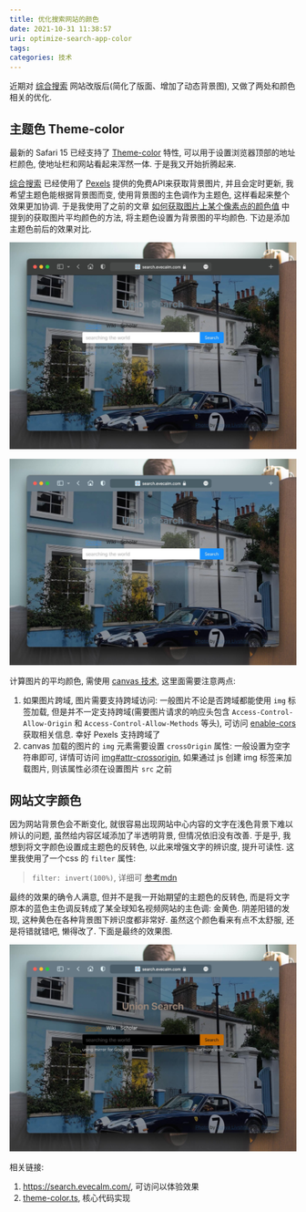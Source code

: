 ```yaml
---
title: 优化搜索网站的颜色
date: 2021-10-31 11:38:57
uri: optimize-search-app-color
tags:
categories: 技术
---
```


近期对 [综合搜索](https://search.evecalm.com/) 网站改版后(简化了版面、增加了动态背景图), 又做了两处和颜色相关的优化.

## 主题色 Theme-color
最新的 Safari 15 已经支持了 [Theme-color](https://developer.mozilla.org/en-US/docs/Web/HTML/Element/meta/name/theme-color) 特性, 可以用于设置浏览器顶部的地址栏颜色, 使地址栏和网站看起来浑然一体. 于是我又开始折腾起来.

[综合搜索](https://search.evecalm.com/) 已经使用了 [Pexels](https://www.pexels.com/api/) 提供的免费API来获取背景图片, 并且会定时更新, 我希望主题色能根据背景图而变, 使用背景图的主色调作为主题色, 这样看起来整个效果更加协调. 于是我使用了之前的文章 [如何获取图片上某个像素点的颜色值](https://blog.evecalm.com/2020/06/get-color-from-image.html) 中提到的获取图片平均颜色的方法, 将主题色设置为背景图的平均颜色. 下边是添加主题色前后的效果对比.

![添加主题色之前](./before-add-theme-color.jpg "添加主题色之前")

![添加主题色之后](./after-add-theme-color.jpg "添加主题色之后")

计算图片的平均颜色, 需使用 [canvas 技术](http://developer.mozilla.org/en-US/docs/Web/HTML/Element/canvas), 这里面需要注意两点:
1. 如果图片跨域, 图片需要支持跨域访问: 一般图片不论是否跨域都能使用 `img` 标签加载, 但是并不一定支持跨域(需要图片请求的响应头包含 `Access-Control-Allow-Origin` 和 `Access-Control-Allow-Methods` 等头), 可访问 [enable-cors](https://enable-cors.org/) 获取相关信息. 幸好 Pexels 支持跨域了
2. canvas 加载的图片的 `img` 元素需要设置 `crossOrigin` 属性: 一般设置为空字符串即可, 详情可访问 [img#attr-crossorigin](https://developer.mozilla.org/en-US/docs/Web/HTML/Element/img#attr-crossorigin), 如果通过 js 创建 img 标签来加载图片, 则该属性必须在设置图片 `src` 之前


## 网站文字颜色
因为网站背景色会不断变化, 就很容易出现网站中心内容的文字在浅色背景下难以辨认的问题, 虽然给内容区域添加了半透明背景, 但情况依旧没有改善. 于是乎, 我想到将文字颜色设置成主题色的反转色, 以此来增强文字的辨识度, 提升可读性. 这里我使用了一个css 的 `filter` 属性:
  > `filter: invert(100%)`, 详细可 [参考mdn](http://developer.mozilla.org/en-US/docs/Web/CSS/filter-function/invert())

最终的效果的确令人满意, 但并不是我一开始期望的主题色的反转色, 而是将文字原本的蓝色主色调反转成了某全球知名视频网站的主色调: 金黄色. 阴差阳错的发现, 这种黄色在各种背景图下辨识度都非常好. 虽然这个颜色看来有点不太舒服, 还是将错就错吧, 懒得改了. 下面是最终的效果图.

![增加反转色之后](./after-add-inverse-color.jpg "增加反转色之后")

相关链接:
1. <https://search.evecalm.com/>, 可访问以体验效果
2. [theme-color.ts](https://github.com/oe/search/blob/e54e50ee18/src/background/theme-color.ts), 核心代码实现



